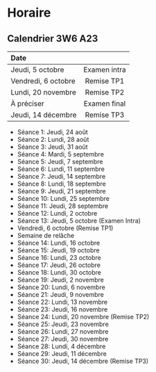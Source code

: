 # Horaire

## Calendrier 3W6 A23

| Date |          |
| :--------------- |:---------------:|
| Jeudi, 5 octobre | Examen intra |
| Vendredi, 6 octobre | Remise TP1 |
| Lundi, 20 novembre | Remise TP2 |
| À préciser | Examen final |
| Jeudi, 14 décembre | Remise TP3 |

- Séance 1: Jeudi, 24 août
- Séance 2: Lundi, 28 août
- Séance 3: Jeudi, 31 août
- Séance 4: Mardi, 5 septembre
- Séance 5: Jeudi, 7 septembre
- Séance 6: Lundi, 11 septembre
- Séance 7: Jeudi, 14 septembre
- Séance 8: Lundi, 18 septembre
- Séance 9: Jeudi, 21 septembre
- Séance 10: Lundi, 25 septembre
- Séance 11: Jeudi, 28 septembre
- Séance 12: Lundi, 2 octobre
- Séance 13: Jeudi, 5 octobre (Examen Intra)
- Vendredi, 6 octobre (Remise TP1)
- Semaine de relâche
- Séance 14: Lundi, 16 octobre
- Séance 15: Jeudi, 19 octobre
- Séance 16: Lundi, 23 octobre
- Séance 17: Jeudi, 26 octobre
- Séance 18: Lundi, 30 octobre
- Séance 19: Jeudi, 2 novembre
- Séance 20: Lundi, 6 novembre
- Séance 21: Jeudi, 9 novembre
- Séance 22: Lundi, 13 novembre
- Séance 23: Jeudi, 16 novembre
- Séance 24: Lundi, 20 novembre (Remise TP2)
- Séance 25: Jeudi, 23 novembre
- Séance 26: Lundi, 27 novembre
- Séance 27: Jeudi, 30 novembre
- Séance 28: Lundi, 4 décembre
- Séance 29: Jeudi, 11 décembre
- Séance 30: Jeudi, 14 décembre (Remise TP3)


